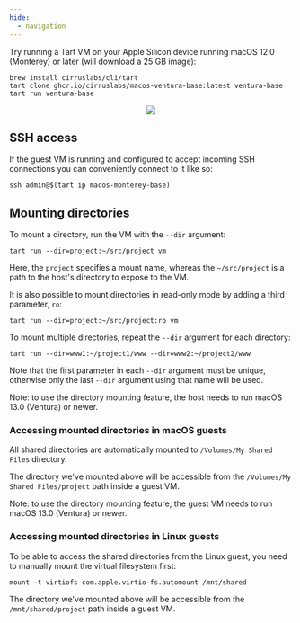 ```yaml
---
hide:
  - navigation
---
```


Try running a Tart VM on your Apple Silicon device running macOS 12.0 (Monterey) or later (will download a 25 GB image):

```shell
brew install cirruslabs/cli/tart
tart clone ghcr.io/cirruslabs/macos-ventura-base:latest ventura-base
tart run ventura-base
```

<p align="center">
  <img src="https://github.com/cirruslabs/tart/raw/main/Resources/TartScreenshot.png"/>
</p>

## SSH access

If the guest VM is running and configured to accept incoming SSH connections you can conveniently connect to it like so:

```shell
ssh admin@$(tart ip macos-monterey-base)
```

## Mounting directories

To mount a directory, run the VM with the `--dir` argument:

```shell
tart run --dir=project:~/src/project vm
```

Here, the `project` specifies a mount name, whereas the `~/src/project` is a path to the host's directory to expose to the VM.

It is also possible to mount directories in read-only mode by adding a third parameter, `ro`:

```shell
tart run --dir=project:~/src/project:ro vm
```

To mount multiple directories, repeat the `--dir` argument for each directory:

```shell
tart run --dir=www1:~/project1/www --dir=www2:~/project2/www
```

Note that the first parameter in each `--dir` argument must be unique, otherwise only the last `--dir` argument using that name will be used.

Note: to use the directory mounting feature, the host needs to run macOS 13.0 (Ventura) or newer.

### Accessing mounted directories in macOS guests

All shared directories are automatically mounted to `/Volumes/My Shared Files` directory.

The directory we've mounted above will be accessible from the `/Volumes/My Shared Files/project` path inside a guest VM.

Note: to use the directory mounting feature, the guest VM needs to run macOS 13.0 (Ventura) or newer.

### Accessing mounted directories in Linux guests

To be able to access the shared directories from the Linux guest, you need to manually mount the virtual filesystem first:

```shell
mount -t virtiofs com.apple.virtio-fs.automount /mnt/shared
```

The directory we've mounted above will be accessible from the `/mnt/shared/project` path inside a guest VM.

